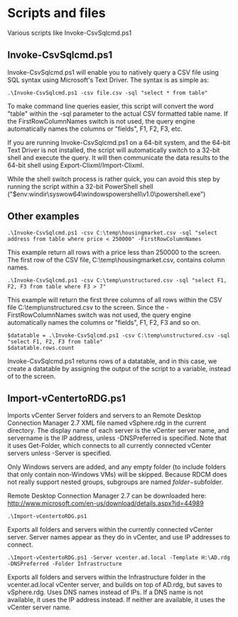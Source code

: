 # Scripts and files
Various scripts like Invoke-CsvSqlcmd.ps1

Invoke-CsvSqlcmd.ps1
--------------
Invoke-CsvSqlcmd.ps1 will enable you to natively query a CSV file using SQL syntax using Microsoft's Text Driver. The syntax is as simple as:

    .\Invoke-CsvSqlcmd.ps1 -csv file.csv -sql "select * from table"
	
To make command line queries easier, this script will convert the word "table" within the -sql parameter to the actual CSV formatted table name.   If the FirstRowColumnNames switch is not used, the query engine automatically names the columns or "fields", F1, F2, F3, etc.

If you are running Invoke-CsvSqlcmd.ps1 on a 64-bit system, and the 64-bit Text Driver is not installed, the script will automatically switch to a 32-bit shell and execute the query. It will then communicate the data results to the 64-bit shell using Export-Clixml/Import-Clixml. 

While the shell switch process is rather quick, you can avoid this step by running the script within a 32-bit  PowerShell shell ("$env:windir\syswow64\windowspowershell\v1.0\powershell.exe")

Other examples
-----
    .\Invoke-CsvSqlcmd.ps1 -csv C:\temp\housingmarket.csv -sql "select address from table where price < 250000" -FirstRowColumnNames

This example return all rows with a price less than 250000 to the screen. The first row of the CSV file, C:\temp\housingmarket.csv, contains column names.

    .\Invoke-CsvSqlcmd.ps1 -csv C:\temp\unstructured.csv -sql "select F1, F2, F3 from table where F3 > 7" 

This example will return the first three columns of all rows within the CSV file C:\temp\unstructured.csv to the screen. 
Since the -FirstRowColumnNames switch was not used, the query engine automatically names the columns or "fields", F1, F2, F3 and so on.

    $datatable = .\Invoke-CsvSqlcmd.ps1 -csv C:\temp\unstructured.csv -sql "select F1, F2, F3 from table"  
    $datatable.rows.count

Invoke-CsvSqlcmd.ps1 returns rows of a datatable, and in this case, we create a datatable by assigning the output of the script to a variable, instead of to the screen.

Import-vCentertoRDG.ps1
--------------
Imports vCenter Server folders and servers to an Remote Desktop Connection Manager 2.7 XML file named vSphere.rdg in the current directory. The display name of each server is the vCenter server name, and servername is the IP address, unless -DNSPreferred is specified. Note that it uses Get-Folder, which connects to all currently connected vCenter servers unless -Server is specified.

Only Windows servers are added, and any empty folder (to include folders that only contain non-Windows VMs) will be skipped. Because RDCM does not really support nested groups, subgroups are named $folder-$subfolder. 
	
Remote Desktop Connection Manager 2.7 can be downloaded here: http://www.microsoft.com/en-us/download/details.aspx?id=44989

    .\Import-vCentertoRDG.ps1
Exports all folders and servers within the currently connected vCenter server. Server names appear as they do in vCenter, and use IP addresses to connect.

    .\Import-vCentertoRDG.ps1 -Server vcenter.ad.local -Template H:\AD.rdg -DNSPreferred -Folder Infrastructure
	
Exports all folders and servers within the Infrastructure folder in the vcenter.ad.local vCenter server, and builds on top of AD.rdg, but saves to vSphere.rdg. Uses DNS names instead of IPs.
If a DNS name is not available, it uses the IP address instead. If neither are available, it uses the vCenter server name.
 